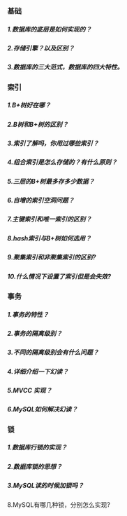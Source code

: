 ### 基础

##### 1.数据库的底层是如何实现的？

##### 2.存储引擎？以及区别？

##### 3.数据库的三大范式，数据库的四大特性。

### 索引

##### 1.B+树好在哪？

##### 2.B树和B+树的区别？

##### 3.索引了解吗，你用过哪些索引？

##### 4.组合索引是怎么存储的？有什么原则？

##### 5.三层的B+树最多存多少数据？

##### 6.自增的索引空洞问题？

##### 7.主键索引和唯一索引的区别？

##### 8.hash索引与B+树如何选用？

##### 9.聚集索引和非聚集索引的区别?

##### 10.什么情况下设置了索引但是会失效?

### 事务

##### 1.事务的特性？

##### 2.事务的隔离级别？

##### 3.不同的隔离级别会有什么问题？

##### 4.详细介绍一下幻读？

##### 5.MVCC 实现？

##### 6.MySQL如何解决幻读？

### 锁

##### 1.数据库行锁的实现？

##### 2.数据库锁的思想？

##### 3.MySQL读的时候加锁吗？

8.MySQL有哪几种锁，分别怎么实现?

